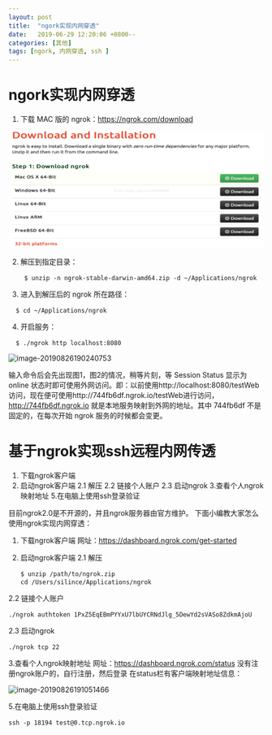 ```yaml
---
layout: post
title:  "ngork实现内网穿透"
date:   2019-06-29 12:20:06 +0800--
categories: [其他]
tags: [ngork, 内网穿透, ssh ]  
---
```

# ngork实现内网穿透

1. 下载 MAC 版的 ngrok：https://ngrok.com/download

![image-20190826190210915](/assets/imgs/image-20190826190210915.png)



2. 解压到指定目录：

   ```
    $ unzip -n ngrok-stable-darwin-amd64.zip -d ~/Applications/ngrok
   ```



3. 进入到解压后的 ngrok 所在路径：

```
  $ cd ~/Applications/ngrok
```

4. 开启服务：

```
  $ ./ngrok http localhost:8080
```

![image-20190826190240753](/imgs/image-20190826190240753.png)



输入命令后会先出现图1，图2的情况，稍等片刻，等 Session Status 显示为 online 状态时即可使用外网访问。即：以前使用http://localhost:8080/testWeb 访问，现在便可使用http://744fb6df.ngrok.io/testWeb进行访问，http://744fb6df.ngrok.io 就是本地服务映射到外网的地址。其中 744fb6df 不是固定的，在每次开始 ngrok 服务的时候都会变更。



# 基于ngrok实现ssh远程内网传透

1. 下载ngrok客户端
2. 启动ngrok客户端
   2.1 解压
   2.2 链接个人账户
   2.3 启动ngrok
   3.查看个人ngrok映射地址
   5.在电脑上使用ssh登录验证

目前ngrok2.0是不开源的，并且ngrok服务器由官方维护。
下面小编教大家怎么使用ngrok实现内网穿透：

1. 下载ngrok客户端
   网址：https://dashboard.ngrok.com/get-started

2. 启动ngrok客户端
   2.1 解压

   ```
   $ unzip /path/to/ngrok.zip
   cd /Users/silince/Applications/ngrok
   ```

   

2.2 链接个人账户

```
./ngrok authtoken 1PxZ5EqEBmPYYxU7lbUYCRNdJlg_5DewYd2sVASo8ZdkmAjoU
```

2.3 启动ngrok

``` 
./ngrok tcp 22
```

3.查看个人ngrok映射地址
网址：https://dashboard.ngrok.com/status
没有注册ngrok账户的，自行注册，然后登录
在status栏有客户端映射地址信息：

![image-20190826191051466](/imgs/image-20190826191051466.png)

5.在电脑上使用ssh登录验证

```
ssh -p 18194 test@0.tcp.ngrok.io
```

